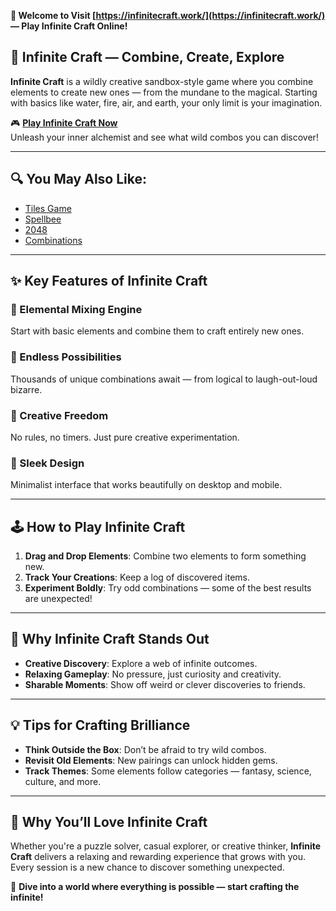 **🌌 Welcome to Visit [https://infinitecraft.work/](https://infinitecraft.work/) — Play Infinite Craft Online!**

## 🔮 Infinite Craft — Combine, Create, Explore

**Infinite Craft** is a wildly creative sandbox-style game where you combine elements to create new ones — from the mundane to the magical. Starting with basics like water, fire, air, and earth, your only limit is your imagination.

🎮 **[Play Infinite Craft Now](https://infinitecraft.work/)**  
Unleash your inner alchemist and see what wild combos you can discover!

---

## 🔍 You May Also Like:

- [Tiles Game](https://tilesgame.net/)
- [Spellbee](https://spellbee.cc/)
- [2048](https://2048game.work/)
- [Combinations](https://combinations.uk/)

---

## ✨ Key Features of Infinite Craft

### 🧪 Elemental Mixing Engine  
Start with basic elements and combine them to craft entirely new ones.

### 🔁 Endless Possibilities  
Thousands of unique combinations await — from logical to laugh-out-loud bizarre.

### 🎨 Creative Freedom  
No rules, no timers. Just pure creative experimentation.

### 📱 Sleek Design  
Minimalist interface that works beautifully on desktop and mobile.

---

## 🕹️ How to Play Infinite Craft

1. **Drag and Drop Elements**: Combine two elements to form something new.
2. **Track Your Creations**: Keep a log of discovered items.
3. **Experiment Boldly**: Try odd combinations — some of the best results are unexpected!

---

## 🌟 Why Infinite Craft Stands Out

- **Creative Discovery**: Explore a web of infinite outcomes.
- **Relaxing Gameplay**: No pressure, just curiosity and creativity.
- **Sharable Moments**: Show off weird or clever discoveries to friends.

---

## 💡 Tips for Crafting Brilliance

- **Think Outside the Box**: Don’t be afraid to try wild combos.
- **Revisit Old Elements**: New pairings can unlock hidden gems.
- **Track Themes**: Some elements follow categories — fantasy, science, culture, and more.

---

## 💖 Why You’ll Love Infinite Craft

Whether you're a puzzle solver, casual explorer, or creative thinker, **Infinite Craft** delivers a relaxing and rewarding experience that grows with you. Every session is a new chance to discover something unexpected.

🧬 **Dive into a world where everything is possible — start crafting the infinite!**
